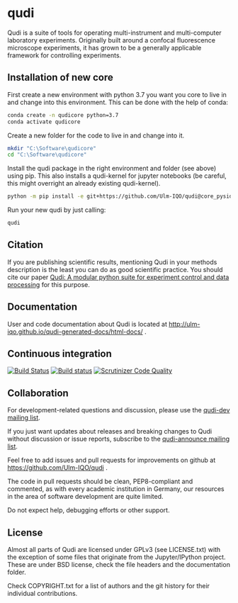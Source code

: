 # qudi
Qudi is a suite of tools for operating multi-instrument and multi-computer laboratory experiments.
Originally built around a confocal fluorescence microscope experiments, it has grown to be a generally applicable framework for controlling experiments.

## Installation of new core
First create a new environment with python 3.7 you want you core to live in and change into this environment. This can be done with the help of conda:
```bash
conda create -n qudicore python=3.7
conda activate qudicore
```

Create a new folder for the code to live in and change into it.
```bash
mkdir "C:\Software\qudicore"
cd "C:\Software\qudicore"
```

Install the qudi package in the right environment and folder (see above) using pip. This also installs a qudi-kernel for jupyter notebooks (be careful, this might overright an already existing qudi-kernel).
```bash
python -m pip install -e git+https://github.com/Ulm-IQO/qudi@core_pyside2_with_modules#egg=qudi
```

Run your new qudi by just calling:
```bash
qudi
```

## Citation
If you are publishing scientific results, mentioning Qudi in your methods description is the least you can do as good scientific practice.
You should cite our paper [Qudi: A modular python suite for experiment control and data processing](http://doi.org/10.1016/j.softx.2017.02.001) for this purpose.

## Documentation
User and code documentation about Qudi is located at http://ulm-iqo.github.io/qudi-generated-docs/html-docs/ .

## Continuous integration 
[![Build Status](https://travis-ci.org/Ulm-IQO/qudi.svg?branch=master)](https://travis-ci.org/Ulm-IQO/qudi)
[![Build status](https://ci.appveyor.com/api/projects/status/ma1a125b31cbl6tu/branch/master?svg=true)](https://ci.appveyor.com/project/InstituteforQuantumOptics/qudi/branch/master)
[![Scrutinizer Code Quality](https://scrutinizer-ci.com/g/Ulm-IQO/qudi/badges/quality-score.png?b=master)](https://scrutinizer-ci.com/g/Ulm-IQO/qudi/?branch=master)

## Collaboration
For development-related questions and discussion, please use the [qudi-dev mailing list](http://www.freelists.org/list/qudi-dev).

If you just want updates about releases and breaking changes to Qudi without discussion or issue reports,
subscribe to the [qudi-announce mailing list](http://www.freelists.org/list/qudi-announce).

Feel free to add issues and pull requests for improvements on github at https://github.com/Ulm-IQO/qudi .

The code in pull requests should be clean, PEP8-compliant and commented, as with every academic institution in Germany,
our resources in the area of software development are quite limited.

Do not expect help, debugging efforts or other support.

## License
Almost all parts of Qudi are licensed under GPLv3 (see LICENSE.txt) with the exception of some files
that originate from the Jupyter/IPython project.
These are under BSD license, check the file headers and the documentation folder.

Check COPYRIGHT.txt for a list of authors and the git history for their individual contributions.
